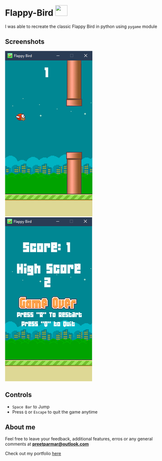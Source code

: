 # Flappy-Bird <img src="Flappy-Bird/Assets/Images/icon.ico" width="40" height="35"/>
I was able to recreate the classic Flappy Bird in python using `pygame` module

## Screenshots
![Game Play](/Flappy-Bird/Screenshots/Game.png) ![Game Over](/Flappy-Bird/Screenshots/GameOver.png)

## Controls
- `Space Bar` to Jump
- Press `Q` or `Escape` to quit the game anytime

## About me
Feel free to leave your feedback, additional features, erros or any general comments at **preetparmar@outlook.com**

Check out my portfolio [here](https://preetparmar.github.io/ "My Portfolio")
